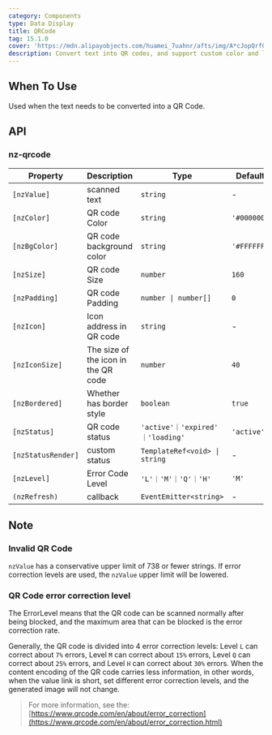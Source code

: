 ```yaml
---
category: Components
type: Data Display
title: QRCode
tag: 15.1.0
cover: 'https://mdn.alipayobjects.com/huamei_7uahnr/afts/img/A*cJopQrf0ncwAAAAAAAAAAAAADrJ8AQ/original'
description: Convert text into QR codes, and support custom color and logo.
---
```


## When To Use

Used when the text needs to be converted into a QR Code.

## API

### nz-qrcode

| Property           | Description                         | Type                              | Default     |
| ------------------ | ----------------------------------- | --------------------------------- | ----------- |
| `[nzValue]`        | scanned text                        | `string`                          | -           |
| `[nzColor]`        | QR code Color                       | `string`                          | `'#000000'` |
| `[nzBgColor]`      | QR code background color            | `string`                          | `'#FFFFFF'` |
| `[nzSize]`         | QR code Size                        | `number`                          | `160`       |
| `[nzPadding]`      | QR code Padding                     | `number \| number[]`              | `0`         |
| `[nzIcon]`         | Icon address in QR code             | `string`                          | -           |
| `[nzIconSize]`     | The size of the icon in the QR code | `number`                          | `40`        |
| `[nzBordered]`     | Whether has border style            | `boolean`                         | `true`      |
| `[nzStatus]`       | QR code status                      | `'active'｜'expired' ｜'loading'` | `'active'`  |
| `[nzStatusRender]` | custom status                       | `TemplateRef<void> \| string`     | -           |
| `[nzLevel]`        | Error Code Level                    | `'L'｜'M'｜'Q'｜'H'`              | `'M'`       |
| `(nzRefresh)`      | callback                            | `EventEmitter<string>`            | -           |

## Note

### Invalid QR Code

`nzValue` has a conservative upper limit of 738 or fewer strings. If error correction levels are used, the `nzValue`
upper limit will be lowered.

### QR Code error correction level

The ErrorLevel means that the QR code can be scanned normally after being blocked, and the maximum area that can be
blocked is the error correction rate.

Generally, the QR code is divided into 4 error correction levels: Level `L` can correct about `7%` errors, Level `M` can
correct about `15%` errors, Level `Q` can correct about `25%` errors, and Level `H` can correct about `30%` errors. When
the content encoding of the QR code carries less information, in other words, when the value link is short, set
different error correction levels, and the generated image will not change.

> For more information, see
> the: [https://www.qrcode.com/en/about/error_correction](https://www.qrcode.com/en/about/error_correction.html)
